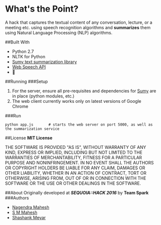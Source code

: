 # What's the Point?
A hack that captures the textual content of any conversation, lecture, or a meeting etc. using speech recognition algorithms and __summarizes__ them using Natural Language Processing (NLP) algorithms.

##Built With
* Python 2.7
* NLTK for Python
* [Sumy text summarization library](https://github.com/miso-belica/sumy)
* [Web Speech API](https://developer.mozilla.org/en-US/docs/Web/API/Web_Speech_API)
* :blue_heart:

##Running
###Setup
1. For the server, ensure all pre-requisites and dependencies for [Sumy](https://github.com/miso-belica/sumy) are in place (python modules, etc.)
2. The web client currently works only on latest versions of Google Chrome

###Run
```shell
python app.js       # starts the web server on port 5000, as well as the summarization service
```

##License
__MIT License__

THE SOFTWARE IS PROVIDED "AS IS", WITHOUT WARRANTY OF ANY KIND, EXPRESS OR IMPLIED, INCLUDING BUT NOT LIMITED TO THE WARRANTIES OF MERCHANTABILITY, FITNESS FOR A PARTICULAR PURPOSE AND NONINFRINGEMENT. IN NO EVENT SHALL THE AUTHORS OR COPYRIGHT HOLDERS BE LIABLE FOR ANY CLAIM, DAMAGES OR OTHER LIABILITY, WHETHER IN AN ACTION OF CONTRACT, TORT OR OTHERWISE, ARISING FROM, OUT OF OR IN CONNECTION WITH THE SOFTWARE OR THE USE OR OTHER DEALINGS IN THE SOFTWARE.

##About
Originally developed at ___SEQUOIA::HACK 2016___ by __Team Spark__
###Authors
* [Nagendra Mahesh](https://github.com/umnagendra)
* [S M Mahesh](mailto:smahesh@cisco.com)
* [Shashank Meyar](mailto:smeyar@cisco.com)
